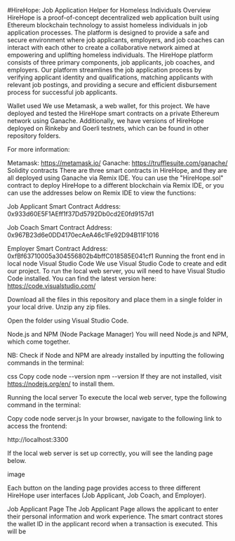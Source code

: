 #HireHope: Job Application Helper for Homeless Individuals
Overview
HireHope is a proof-of-concept decentralized web application built using Ethereum blockchain technology to assist homeless individuals in job application processes. The platform is designed to provide a safe and secure environment where job applicants, employers, and job coaches can interact with each other to create a collaborative network aimed at empowering and uplifting homeless individuals. The HireHope platform consists of three primary components, job applicants, job coaches, and employers. Our platform streamlines the job application process by verifying applicant identity and qualifications, matching applicants with relevant job postings, and providing a secure and efficient disbursement process for successful job applicants.

Wallet used
We use Metamask, a web wallet, for this project. We have deployed and tested the HireHope smart contracts on a private Ethereum network using Ganache. Additionally, we have versions of HireHope deployed on Rinkeby and Goerli testnets, which can be found in other repository folders.

For more information:

Metamask: https://metamask.io/
Ganache: https://trufflesuite.com/ganache/
Solidity contracts
There are three smart contracts in HireHope, and they are all deployed using Ganache via Remix IDE. You can use the "HireHope.sol" contract to deploy HireHope to a different blockchain via Remix IDE, or you can use the addresses below on Remix IDE to view the functions:

Job Applicant Smart Contract Address:
0x933d60E5F1AEff1f37Dd5792Db0cd2E0fd9157d1

Job Coach Smart Contract Address:
0x967B23d6e0DD4170ecAeA46c1Fe92D94B11F1016

Employer Smart Contract Address:
0xfBf63710005a304556802b4bffC018585E041cf1
Running the front end in local node
Visual Studio Code
We use Visual Studio Code to create and edit our project. To run the local web server, you will need to have Visual Studio Code installed. You can find the latest version here: https://code.visualstudio.com/

Download all the files in this repository and place them in a single folder in your local drive. Unzip any zip files.

Open the folder using Visual Studio Code.

Node.js and NPM (Node Package Manager)
You will need Node.js and NPM, which come together.

NB: Check if Node and NPM are already installed by inputting the following commands in the terminal:

css
Copy code
node --version
npm --version
If they are not installed, visit https://nodejs.org/en/ to install them.

Running the local server
To execute the local web server, type the following command in the terminal:

Copy code
node server.js
In your browser, navigate to the following link to access the frontend:

http://localhost:3300

If the local web server is set up correctly, you will see the landing page below.

image

Each button on the landing page provides access to three different HireHope user interfaces (Job Applicant, Job Coach, and Employer).

Job Applicant Page
The Job Applicant Page allows the applicant to enter their personal information and work experience. The smart contract stores the wallet ID in the applicant record when a transaction is executed. This will be





